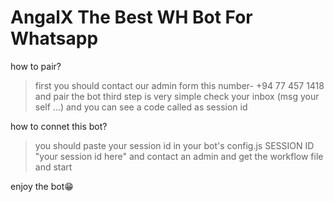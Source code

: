 # AngalX The Best WH Bot For Whatsapp 

how to pair?
> first you should contact our admin form this number- +94 77 457 1418
> and pair the bot
> third step is very simple check your inbox (msg  your self ...)
> and you can see a code called as session id


how to connet this bot?
> you should paste your session id in your bot's config.js SESSION ID "your session id here"
> and contact an admin and get the workflow file and start


enjoy the bot😁

